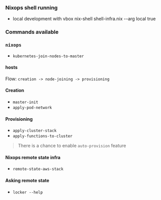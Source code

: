 ### Nixops shell running
* local development with vbox
nix-shell shell-infra.nix --arg local true


### Commands available 

### `nixops`
* `kubernetes-join-nodes-to-master`

#### hosts
Flow: `creation -> node-joining -> provisioning`

#### Creation
* `master-init`
* `apply-pod-network`

#### Provisioning 
* `apply-cluster-stack`
* `apply-functions-to-cluster`
> There is a chance to enable `auto-provision` feature


#### Nixops remote state infra
* `remote-state-aws-stack`

#### Asking remote state
* `locker --help`